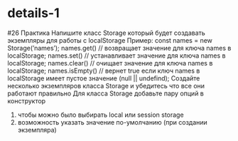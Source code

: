 # details-1
#26 Практика
Напишите класс Storage который будет создавать экземпляры для работы с localStorage
    Пример:
    const names = new Storage(’names’);
    names.get() // возвращает значение для ключа names в localStorage;
    names.set() // устанавливает значение для ключа names в localStorage;
    names.clear() // очищает значение для ключа names в localStorage;
    names.isEmpty() // вернет true если ключ names в localStorage имеет пустое значение (null || undefind);
Создайте несколько экземпляров класса Storage и убедитесь что все они работают правильно
Для класса Storage добавьте пару опций в конструктор
1. чтобы можно было выбирать local или session storage
2. возможность указать значение по-умолчанию (при создании экземпляра)

